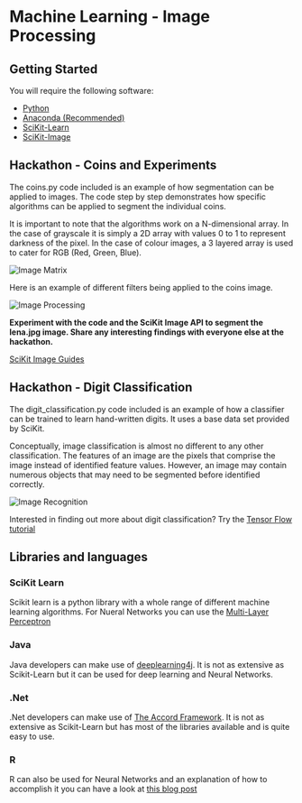 # Machine Learning - Image Processing
## Getting Started
You will require the following software:
* [Python](https://www.python.org/)
* [Anaconda (Recommended)](https://www.continuum.io/downloads)
* [SciKit-Learn](http://scikit-learn.org/stable/install.html)
* [SciKit-Image](http://scikit-image.org/download.html)

## Hackathon - Coins and Experiments

The coins.py code included is an example of how segmentation can be applied to images. The code step by step demonstrates how specific algorithms can be applied to segment the individual coins.

It is important to note that the algorithms work on a N-dimensional array. In the case of grayscale it is simply a 2D array with values 0 to 1 to represent darkness of the pixel. In the case of colour images, a 3 layered array is used to cater for RGB (Red, Green, Blue).

![Image Matrix](http://www.prolificidea.com/assets/img/ai/image_recognition-digit_matrix.png)

Here is an example of different filters being applied to the coins image.

![Image Processing](http://www.prolificidea.com/assets/img/ai/image_processing-coins.jpg)

**Experiment with the code and the SciKit Image API to segment the lena.jpg image. Share any interesting findings with everyone else at the hackathon.**

[SciKit Image Guides](http://scikit-image.org/docs/stable/auto_examples/index.html)

## Hackathon - Digit Classification

The digit_classification.py code included is an example of how a classifier can be trained to learn hand-written digits. It uses a base data set provided by SciKit.

Conceptually, image classification is almost no different to any other classification. The features of an image are the pixels that comprise the image instead of identified feature values. However, an image may contain numerous objects that may need to be segmented before identified correctly.

![Image Recognition](http://www.prolificidea.com/assets/img/ai/image_recognition-digits.png)

Interested in finding out more about digit classification? Try the [Tensor Flow tutorial](https://www.tensorflow.org/versions/r0.9/tutorials/mnist/beginners/index.html#mnist-for-ml-beginners)

## Libraries and languages

### SciKit Learn

Scikit learn is a python library with a whole range of different machine learning algorithms.  For Nueral Networks you can use the [Multi-Layer Perceptron](http://scikit-learn.org/dev/modules/neural_networks_supervised.html#classification)

### Java

Java developers can make use of [deeplearning4j](http://deeplearning4j.org/).  It is not as extensive as Scikit-Learn but it can be used for deep learning and Neural Networks.

### .Net

.Net developers can make use of [The Accord Framework](http://accord-framework.net/).  It is not as extensive as Scikit-Learn but has most of the libraries available and is quite easy to use.

### R

R can also be used for Neural Networks and an explanation of how to accomplish it you can have a look at [this blog post](https://www.r-bloggers.com/fitting-a-neural-network-in-r-neuralnet-package/)
